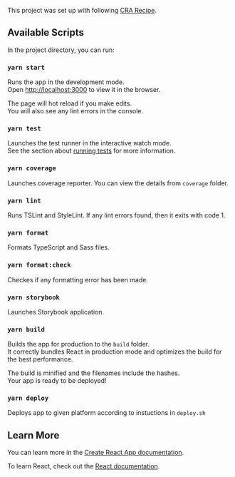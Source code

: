 This project was set up with following [CRA Recipe](https://github.com/atolye15/cra-recipe).

## Available Scripts

In the project directory, you can run:

### `yarn start`

Runs the app in the development mode.<br>
Open [http://localhost:3000](http://localhost:3000) to view it in the browser.

The page will hot reload if you make edits.<br>
You will also see any lint errors in the console.

### `yarn test`

Launches the test runner in the interactive watch mode.<br>
See the section about [running tests](https://facebook.github.io/create-react-app/docs/running-tests) for more information.

### `yarn coverage`

Launches coverage reporter. You can view the details from `coverage` folder.

### `yarn lint`

Runs TSLint and StyleLint. If any lint errors found, then it exits with code 1.

### `yarn format`

Formats TypeScript and Sass files.

### `yarn format:check`

Checkes if any formatting error has been made.

### `yarn storybook`

Launches Storybook application.

### `yarn build`

Builds the app for production to the `build` folder.<br>
It correctly bundles React in production mode and optimizes the build for the best performance.

The build is minified and the filenames include the hashes.<br>
Your app is ready to be deployed!

### `yarn deploy`

Deploys app to given platform according to instuctions in `deploy.sh`

## Learn More

You can learn more in the [Create React App documentation](https://facebook.github.io/create-react-app/docs/getting-started).

To learn React, check out the [React documentation](https://reactjs.org/).
